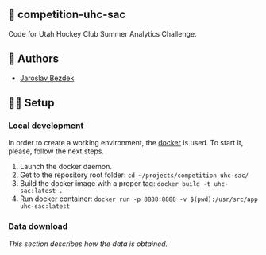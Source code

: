## :rocket: competition-uhc-sac

Code for Utah Hockey Club Summer Analytics Challenge.

## :pencil: Authors

- [Jaroslav Bezdek](https://www.github.com/jardabezdek)

## :construction_worker_man: Setup

### Local development

In order to create a working environment, the [docker](https://www.docker.com/)
is used. To start it, please, follow the next steps.

1. Launch the docker daemon.
1. Get to the repository root folder: `cd ~/projects/competition-uhc-sac/`
1. Build the docker image with a proper tag: `docker build -t uhc-sac:latest .`
1. Run docker container: `docker run -p 8888:8888 -v $(pwd):/usr/src/app uhc-sac:latest`

### Data download

*This section describes how the data is obtained.*
